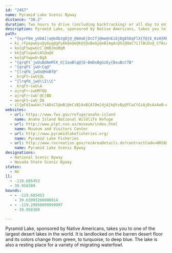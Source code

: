 ```yaml
---
id: "2457"
name: Pyramid Lake Scenic Byway
distance: "30.2"
duration: Two hours to drive (including backtracking) or all day to enjoy the byway.
description: Pyramid Lake, sponsored by Native Americans, takes you to one of the largest desert lakes in the world. It is landlocked on the barren desert floor and its colors change from green, to turquoise, to deep blue. The lake is also a resting place for a variety of migrating waterfowl.
path:
  - "{xyrFbm_yUbA]|e@oObJgDj@_@bHaEjDcCfj@me@nEiEjDgEhDqFlX{f@|E_KzH}RbAuBtBeD`DyCbGmDbCeBhCgClByCdPwYt@aAjDmD|I{PnAoD~@sD`@cDtAkTd@qDbAqFvC_KnrAuaEzBgGrBsE|CiFpEeGxCgDne@_e@pH{HbSiWfMuPvKcNpCaEnBeFbAoEf@sF\\mL\\_Df@gCzA{EvAmC~@qAxmA{qArUkVjFaG|HmI~CgFr@mBbAmDx@_GhAgM~@{FnAaFvAeEbAaClEyHzOkShBwCdBuDzBeHje@ghBvBaHjo@upBnAwElAgFbAcGxAuLbW{zBv[kpC`Fgc@ta@rD"
  - ki_rFpepwUys@yGyg@gFyAk@e@e@k@{@uBaGy@eB}AgAc@S{@QeC?i]lBcDv@_CfAcAl@mC`CyCjE{MnV{DfG}Y~YsB~BufAh~AcBfDy@lBoAjEiAtFq@`GqAj\c@dE_ArC_AzAqBxAkBj@kD@oViE}AKwBy@uAeA}FmFcEyCm{@m]ai@qWcI}CeK{CmGmA}Di@wHu@a[wBexBeNuE@wF^yDl@gGdBoAl@wFlBaM|BsBLeIXw}AZ
  - ko{qFtwpwUcC`@mDJmoBqR
  - kk{qFlupwUiAl@u@X
  - ko{qFtwpwU~BgA
  - "{qrqFt`jwUuBdAeMlK_O|IaaBlq@}E~BmDxBgGzEy{BxuBcCfB"
  - "{qrqFt`jwU~Cq@"
  - "{lrqFb_jwUo@HoBf@"
  - _krqFt~iwU{@L
  - "{lrqFb_jwU\\I\\C"
  - _krqFt~iwU\A
  - ajrqFr~iwUM?O@
  - ajrqFr~iwU`@C|BD
  - aerqFt~iwU_DA
  - il{pFd}awUo\?iADsCl@oB|@eCzB}AxB{AlDm[djA}k@tvBy@fCwCtGiAjBsAzAeB~AoBpAoFlBeyAbQodAlLkXdDaJx@qaFwC_DKmDY}s@{HsCSuC@yAPmQ~EsC^gCFyAGkC_@an@_K
websites:
  - url: https://www.fws.gov/refuge/anaho-island
    name: Anaho Island National Wildlife Refuge
  - url: http://www.plpt.nsn.us/museum/index.html
    name: Museum and Visitors Center
  - url: http://www.pyramidlakefisheries.org/
    name: Pyramid Lake Fisheries
  - url: http://www.recreation.gov/recAreaDetails.do?contractCode=NRSO&recAreaId=1952&agencyCode=133
    name: Pyramid Lake Scenic Byway
designations:
  - National Scenic Byway
  - Nevada State Scenic Byway
states:
  - NV
ll:
  - -119.605453
  - 39.950389
bounds:
  - - -119.605453
    - 39.63093200000014
  - - -119.29058099999997
    - 39.950389

---
```


Pyramid Lake, sponsored by Native Americans, takes you to one of the largest desert lakes in the world. It is landlocked on the barren desert floor and its colors change from green, to turquoise, to deep blue. The lake is also a resting place for a variety of migrating waterfowl.
